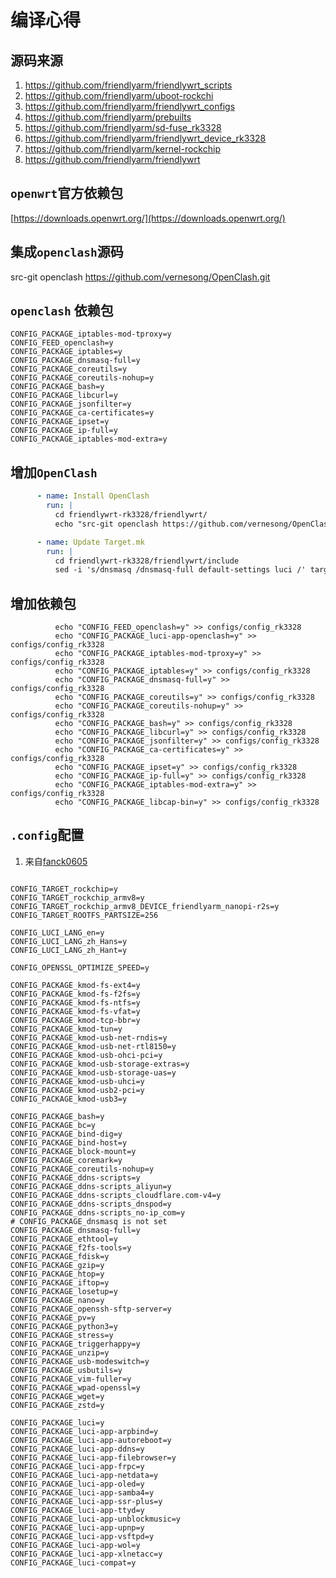 # 编译心得

## 源码来源
1. https://github.com/friendlyarm/friendlywrt_scripts
2. https://github.com/friendlyarm/uboot-rockchi
3. https://github.com/friendlyarm/friendlywrt_configs
4. https://github.com/friendlyarm/prebuilts
5. https://github.com/friendlyarm/sd-fuse_rk3328
6. https://github.com/friendlyarm/friendlywrt_device_rk3328
7. https://github.com/friendlyarm/kernel-rockchip
8. https://github.com/friendlyarm/friendlywrt


## `openwrt`官方依赖包

>>>
[https://downloads.openwrt.org/](https://downloads.openwrt.org/)

## 集成`openclash`源码
src-git openclash https://github.com/vernesong/OpenClash.git


## `openclash` 依赖包
``` properties
CONFIG_PACKAGE_iptables-mod-tproxy=y
CONFIG_FEED_openclash=y
CONFIG_PACKAGE_iptables=y
CONFIG_PACKAGE_dnsmasq-full=y
CONFIG_PACKAGE_coreutils=y
CONFIG_PACKAGE_coreutils-nohup=y
CONFIG_PACKAGE_bash=y
CONFIG_PACKAGE_libcurl=y
CONFIG_PACKAGE_jsonfilter=y
CONFIG_PACKAGE_ca-certificates=y
CONFIG_PACKAGE_ipset=y
CONFIG_PACKAGE_ip-full=y
CONFIG_PACKAGE_iptables-mod-extra=y
```



## 增加`OpenClash`

```yaml
      - name: Install OpenClash
        run: |
          cd friendlywrt-rk3328/friendlywrt/
          echo "src-git openclash https://github.com/vernesong/OpenClash.git" >> feeds.conf.default

      - name: Update Target.mk
        run: |
          cd friendlywrt-rk3328/friendlywrt/include
          sed -i 's/dnsmasq /dnsmasq-full default-settings luci /' target.mk
```


## 增加依赖包
```shell script
          echo "CONFIG_FEED_openclash=y" >> configs/config_rk3328
          echo "CONFIG_PACKAGE_luci-app-openclash=y" >> configs/config_rk3328
          echo "CONFIG_PACKAGE_iptables-mod-tproxy=y" >> configs/config_rk3328
          echo "CONFIG_PACKAGE_iptables=y" >> configs/config_rk3328
          echo "CONFIG_PACKAGE_dnsmasq-full=y" >> configs/config_rk3328
          echo "CONFIG_PACKAGE_coreutils=y" >> configs/config_rk3328
          echo "CONFIG_PACKAGE_coreutils-nohup=y" >> configs/config_rk3328
          echo "CONFIG_PACKAGE_bash=y" >> configs/config_rk3328
          echo "CONFIG_PACKAGE_libcurl=y" >> configs/config_rk3328
          echo "CONFIG_PACKAGE_jsonfilter=y" >> configs/config_rk3328
          echo "CONFIG_PACKAGE_ca-certificates=y" >> configs/config_rk3328
          echo "CONFIG_PACKAGE_ipset=y" >> configs/config_rk3328
          echo "CONFIG_PACKAGE_ip-full=y" >> configs/config_rk3328
          echo "CONFIG_PACKAGE_iptables-mod-extra=y" >> configs/config_rk3328
          echo "CONFIG_PACKAGE_libcap-bin=y" >> configs/config_rk3328
```



## `.config`配置

1. 来自[fanck0605](https://github.com/fanck0605/openwrt-nanopi-r2s)

```properties

CONFIG_TARGET_rockchip=y
CONFIG_TARGET_rockchip_armv8=y
CONFIG_TARGET_rockchip_armv8_DEVICE_friendlyarm_nanopi-r2s=y
CONFIG_TARGET_ROOTFS_PARTSIZE=256

CONFIG_LUCI_LANG_en=y
CONFIG_LUCI_LANG_zh_Hans=y
CONFIG_LUCI_LANG_zh_Hant=y

CONFIG_OPENSSL_OPTIMIZE_SPEED=y

CONFIG_PACKAGE_kmod-fs-ext4=y
CONFIG_PACKAGE_kmod-fs-f2fs=y
CONFIG_PACKAGE_kmod-fs-ntfs=y
CONFIG_PACKAGE_kmod-fs-vfat=y
CONFIG_PACKAGE_kmod-tcp-bbr=y
CONFIG_PACKAGE_kmod-tun=y
CONFIG_PACKAGE_kmod-usb-net-rndis=y
CONFIG_PACKAGE_kmod-usb-net-rtl8150=y
CONFIG_PACKAGE_kmod-usb-ohci-pci=y
CONFIG_PACKAGE_kmod-usb-storage-extras=y
CONFIG_PACKAGE_kmod-usb-storage-uas=y
CONFIG_PACKAGE_kmod-usb-uhci=y
CONFIG_PACKAGE_kmod-usb2-pci=y
CONFIG_PACKAGE_kmod-usb3=y

CONFIG_PACKAGE_bash=y
CONFIG_PACKAGE_bc=y
CONFIG_PACKAGE_bind-dig=y
CONFIG_PACKAGE_bind-host=y
CONFIG_PACKAGE_block-mount=y
CONFIG_PACKAGE_coremark=y
CONFIG_PACKAGE_coreutils-nohup=y
CONFIG_PACKAGE_ddns-scripts=y
CONFIG_PACKAGE_ddns-scripts_aliyun=y
CONFIG_PACKAGE_ddns-scripts_cloudflare.com-v4=y
CONFIG_PACKAGE_ddns-scripts_dnspod=y
CONFIG_PACKAGE_ddns-scripts_no-ip_com=y
# CONFIG_PACKAGE_dnsmasq is not set
CONFIG_PACKAGE_dnsmasq-full=y
CONFIG_PACKAGE_ethtool=y
CONFIG_PACKAGE_f2fs-tools=y
CONFIG_PACKAGE_fdisk=y
CONFIG_PACKAGE_gzip=y
CONFIG_PACKAGE_htop=y
CONFIG_PACKAGE_iftop=y
CONFIG_PACKAGE_losetup=y
CONFIG_PACKAGE_nano=y
CONFIG_PACKAGE_openssh-sftp-server=y
CONFIG_PACKAGE_pv=y
CONFIG_PACKAGE_python3=y
CONFIG_PACKAGE_stress=y
CONFIG_PACKAGE_triggerhappy=y
CONFIG_PACKAGE_unzip=y
CONFIG_PACKAGE_usb-modeswitch=y
CONFIG_PACKAGE_usbutils=y
CONFIG_PACKAGE_vim-fuller=y
CONFIG_PACKAGE_wpad-openssl=y
CONFIG_PACKAGE_wget=y
CONFIG_PACKAGE_zstd=y

CONFIG_PACKAGE_luci=y
CONFIG_PACKAGE_luci-app-arpbind=y
CONFIG_PACKAGE_luci-app-autoreboot=y
CONFIG_PACKAGE_luci-app-ddns=y
CONFIG_PACKAGE_luci-app-filebrowser=y
CONFIG_PACKAGE_luci-app-frpc=y
CONFIG_PACKAGE_luci-app-netdata=y
CONFIG_PACKAGE_luci-app-oled=y
CONFIG_PACKAGE_luci-app-samba4=y
CONFIG_PACKAGE_luci-app-ssr-plus=y
CONFIG_PACKAGE_luci-app-ttyd=y
CONFIG_PACKAGE_luci-app-unblockmusic=y
CONFIG_PACKAGE_luci-app-upnp=y
CONFIG_PACKAGE_luci-app-vsftpd=y
CONFIG_PACKAGE_luci-app-wol=y
CONFIG_PACKAGE_luci-app-xlnetacc=y
CONFIG_PACKAGE_luci-compat=y

```

